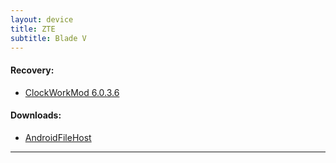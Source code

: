```yaml
---
layout: device
title: ZTE
subtitle: Blade V
---
```


#### Recovery:

- [ClockWorkMod 6.0.3.6](/devices/bladev/CWM)

#### Downloads:

- [AndroidFileHost](https://www.androidfilehost.com/?w=files&flid=90263)

----
